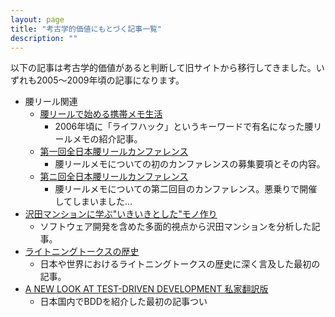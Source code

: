 ```yaml
---
layout: page
title: "考古学的価値にもとづく記事一覧"
description: ""
---
```


以下の記事は考古学的価値があると判断して旧サイトから移行してきました。いずれも2005〜2009年頃の記事になります。

* 腰リール関連
  * [腰リールで始める携帯メモ生活](/pages/ikitema2/WaistreelMemo.html)
    * 2006年頃に「ライフハック」というキーワードで有名になった腰リールメモの紹介記事。
  * [第一回全日本腰リールカンファレンス](/pages/ikitema2/WaistreelConference.html)
    * 腰リールメモについての初のカンファレンスの募集要項とその内容。
  * [第ニ回全日本腰リールカンファレンス](/pages/ikitema2/WaistreelConference2.html)
    * 腰リールメモについての第二回目のカンファレンス。悪乗りで開催してしまいました...
* [沢田マンションに学ぶ"いきいきとした"モノ作り](/pages/ikitema2/SawamanForEmZero.html)
  * ソフトウェア開発を含めた多面的視点から沢田マンションを分析した記事。
* [ライトニングトークスの歴史](/pages/ikitema2/LTHistoryForEM.html)
  * 日本や世界におけるライトニングトークスの歴史に深く言及した最初の記事。
* [A NEW LOOK AT TEST-DRIVEN DEVELOPMENT 私家翻訳版](/pages/ikitema2/BDDIntro.html)
  * 日本国内でBDDを紹介した最初の記事つい